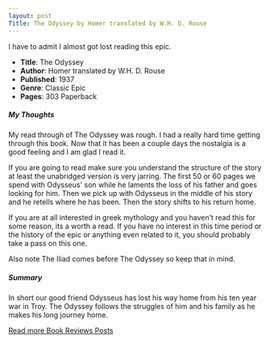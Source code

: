 ```yaml
---
layout: post
Title: The Odyssey by Homer translated by W.H. D. Rouse
---
```


I have to admit I almost got lost reading this epic.

- **Title**: The Odyssey
- **Author**: Homer translated by W.H. D. Rouse
- **Published**: 1937
- **Genre**: Classic Epic
- **Pages**: 303 Paperback

##### My Thoughts
My read through of The Odyssey was rough. I had a really hard time getting through this book. Now that it has been a couple days the nostalgia is a good feeling and I am glad I read it.

If you are going to read make sure you understand the structure of the story at least the unabridged version is very jarring. The first 50 or 60 pages we spend with Odysseus' son while he laments the loss of his father and goes looking for him. Then we pick up with Odysseus in the middle of his story and he retells where he has been. Then the story shifts to his return home.

If you are at all interested in greek mythology and you haven’t read this for some reason, its a worth a read. If you have no interest in this time period or the history of the epic or anything even related to it, you should probably take a pass on this one.

Also note The Iliad comes before The Odyssey so keep that in mind.

##### Summary
In short our good friend Odysseus has lost his way home from his ten year war in Troy. The Odyssey follows the struggles of him and his family as he makes his long journey home.


[Read more Book Reviews Posts](https://tactictalisman.github.io/book-reviews/)

